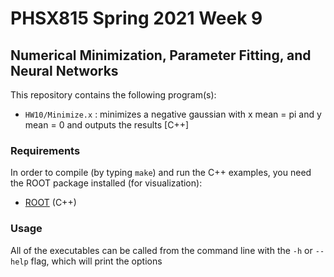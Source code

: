 # PHSX815 Spring 2021 Week 9

## Numerical Minimization, Parameter Fitting, and Neural Networks

This repository contains the following program(s):

- `HW10/Minimize.x` : minimizes a negative gaussian with x mean = pi and
                      y mean = 0 and outputs the results [C++]

### Requirements

In order to compile (by typing `make`) and run the C++ examples, you
need the ROOT package installed (for visualization):
- [ROOT](https://root.cern/) (C++)

### Usage

All of the executables can be called from the
command line with the `-h` or `--help` flag, which will print the options
